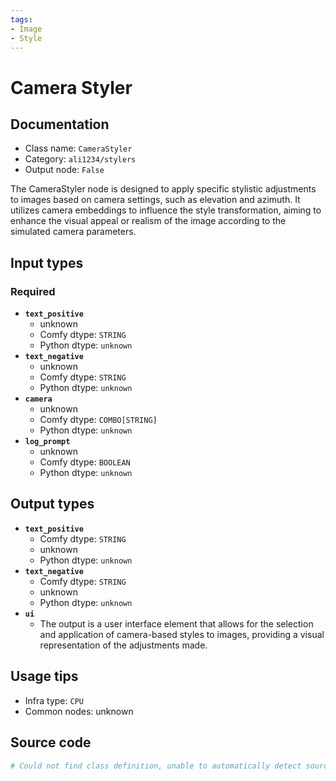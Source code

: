```yaml
---
tags:
- Image
- Style
---
```


# Camera Styler
## Documentation
- Class name: `CameraStyler`
- Category: `ali1234/stylers`
- Output node: `False`

The CameraStyler node is designed to apply specific stylistic adjustments to images based on camera settings, such as elevation and azimuth. It utilizes camera embeddings to influence the style transformation, aiming to enhance the visual appeal or realism of the image according to the simulated camera parameters.
## Input types
### Required
- **`text_positive`**
    - unknown
    - Comfy dtype: `STRING`
    - Python dtype: `unknown`
- **`text_negative`**
    - unknown
    - Comfy dtype: `STRING`
    - Python dtype: `unknown`
- **`camera`**
    - unknown
    - Comfy dtype: `COMBO[STRING]`
    - Python dtype: `unknown`
- **`log_prompt`**
    - unknown
    - Comfy dtype: `BOOLEAN`
    - Python dtype: `unknown`
## Output types
- **`text_positive`**
    - Comfy dtype: `STRING`
    - unknown
    - Python dtype: `unknown`
- **`text_negative`**
    - Comfy dtype: `STRING`
    - unknown
    - Python dtype: `unknown`
- **`ui`**
    - The output is a user interface element that allows for the selection and application of camera-based styles to images, providing a visual representation of the adjustments made.
## Usage tips
- Infra type: `CPU`
- Common nodes: unknown


## Source code
```python
# Could not find class definition, unable to automatically detect source code
```
